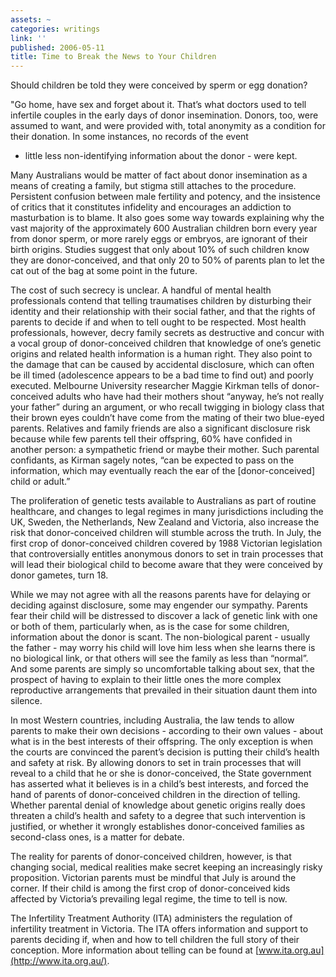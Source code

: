 ```yaml
---
assets: ~
categories: writings
link: ''
published: 2006-05-11
title: Time to Break the News to Your Children
---
```

Should children be told they were conceived by sperm or egg donation?

"Go home, have sex and forget about it. That’s what doctors used to tell
infertile couples in the early days of donor insemination. Donors, too,
were assumed to want, and were provided with, total anonymity as a
condition for their donation. In some instances, no records of the event
- little less non-identifying information about the donor - were kept.

Many Australians would be matter of fact about donor insemination as a
means of creating a family, but stigma still attaches to the procedure.
Persistent confusion between male fertility and potency, and the
insistence of critics that it constitutes infidelity and encourages an
addiction to masturbation is to blame. It also goes some way towards
explaining why the vast majority of the approximately 600 Australian
children born every year from donor sperm, or more rarely eggs or
embryos, are ignorant of their birth origins. Studies suggest that only
about 10% of such children know they are donor-conceived, and that only
20 to 50% of parents plan to let the cat out of the bag at some point in
the future.

The cost of such secrecy is unclear. A handful of mental health
professionals contend that telling traumatises children by disturbing
their identity and their relationship with their social father, and that
the rights of parents to decide if and when to tell ought to be
respected. Most health professionals, however, decry family secrets as
destructive and concur with a vocal group of donor-conceived children
that knowledge of one’s genetic origins and related health information
is a human right. They also point to the damage that can be caused by
accidental disclosure, which can often be ill timed (adolescence appears
to be a bad time to find out) and poorly executed. Melbourne University
researcher Maggie Kirkman tells of donor-conceived adults who have had
their mothers shout “anyway, he’s not really your father” during an
argument, or who recall twigging in biology class that their brown eyes
couldn’t have come from the mating of their two blue-eyed parents.
Relatives and family friends are also a significant disclosure risk
because while few parents tell their offspring, 60% have confided in
another person: a sympathetic friend or maybe their mother. Such
parental confidants, as Kirman sagely notes, “can be expected to pass on
the information, which may eventually reach the ear of the
[donor-conceived] child or adult.”

The proliferation of genetic tests available to Australians as part of
routine healthcare, and changes to legal regimes in many jurisdictions
including the UK, Sweden, the Netherlands, New Zealand and Victoria,
also increase the risk that donor-conceived children will stumble across
the truth. In July, the first crop of donor-conceived children covered
by 1988 Victorian legislation that controversially entitles anonymous
donors to set in train processes that will lead their biological child
to become aware that they were conceived by donor gametes, turn 18.

While we may not agree with all the reasons parents have for delaying or
deciding against disclosure, some may engender our sympathy. Parents
fear their child will be distressed to discover a lack of genetic link
with one or both of them, particularly when, as is the case for some
children, information about the donor is scant. The non-biological
parent - usually the father - may worry his child will love him less
when she learns there is no biological link, or that others will see the
family as less than “normal”. And some parents are simply so
uncomfortable talking about sex, that the prospect of having to explain
to their little ones the more complex reproductive arrangements that
prevailed in their situation daunt them into silence.

In most Western countries, including Australia, the law tends to allow
parents to make their own decisions - according to their own values -
about what is in the best interests of their offspring. The only
exception is when the courts are convinced the parent’s decision is
putting their child’s health and safety at risk. By allowing donors to
set in train processes that will reveal to a child that he or she is
donor-conceived, the State government has asserted what it believes is
in a child’s best interests, and forced the hand of parents of
donor-conceived children in the direction of telling. Whether parental
denial of knowledge about genetic origins really does threaten a child’s
health and safety to a degree that such intervention is justified, or
whether it wrongly establishes donor-conceived families as second-class
ones, is a matter for debate.

The reality for parents of donor-conceived children, however, is that
changing social, medical realities make secret keeping an increasingly
risky proposition. Victorian parents must be mindful that July is around
the corner. If their child is among the first crop of donor-conceived
kids affected by Victoria’s prevailing legal regime, the time to tell is
now.

The Infertility Treatment Authority (ITA) administers the regulation of
infertility treatment in Victoria. The ITA offers information and
support to parents deciding if, when and how to tell children the full
story of their conception. More information about telling can be found
at [www.ita.org.au](http://www.ita.org.au/).
